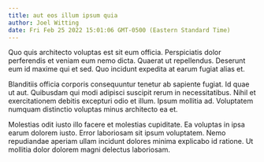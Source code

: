 ```yaml
---
title: aut eos illum ipsum quia
author: Joel Witting
date: Fri Feb 25 2022 15:01:06 GMT-0500 (Eastern Standard Time)
---
```

Quo quis architecto voluptas est sit eum officia. Perspiciatis dolor perferendis et veniam eum nemo dicta. Quaerat ut repellendus. Deserunt eum id maxime qui et sed. Quo incidunt expedita at earum fugiat alias et.

 Blanditiis officia corporis consequuntur tenetur ab sapiente fugiat. Id quae ut aut. Quibusdam qui modi adipisci suscipit rerum in necessitatibus. Nihil et exercitationem debitis excepturi odio et illum. Ipsum mollitia ad. Voluptatem numquam distinctio voluptas minus architecto ea et.

 Molestias odit iusto illo facere et molestias cupiditate. Ea voluptas in ipsa earum dolorem iusto. Error laboriosam sit ipsum voluptatem. Nemo repudiandae aperiam ullam incidunt dolores minima explicabo id ratione. Ut mollitia dolor dolorem magni delectus laboriosam.